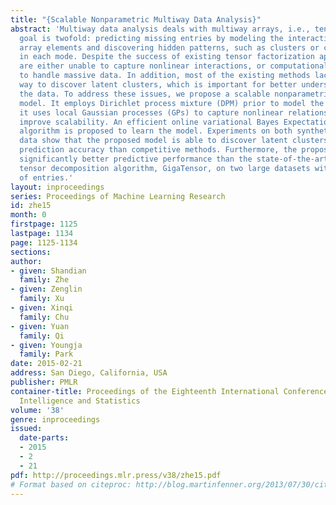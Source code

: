```yaml
---
title: "{Scalable Nonparametric Multiway Data Analysis}"
abstract: 'Multiway data analysis deals with multiway arrays, i.e., tensors, and the
  goal is twofold: predicting missing entries by modeling the interactions between
  array elements and discovering hidden patterns, such as clusters or communities
  in each mode. Despite the success of existing tensor factorization approaches, they
  are either unable to capture nonlinear interactions, or computationally expensive
  to handle massive data. In addition, most of the existing methods lack a principled
  way to discover latent clusters, which is important for better understanding of
  the data. To address these issues, we propose a scalable nonparametric tensor decomposition
  model. It employs Dirichlet process mixture (DPM) prior to model the latent clusters;
  it uses local Gaussian processes (GPs) to capture nonlinear relationships and to
  improve scalability. An efficient online variational Bayes Expectation-Maximization
  algorithm is proposed to learn the model. Experiments on both synthetic and real-world
  data show that the proposed model is able to discover latent clusters with higher
  prediction accuracy than competitive methods. Furthermore, the proposed model obtains
  significantly better predictive performance than the state-of-the-art large scale
  tensor decomposition algorithm, GigaTensor, on two large datasets with billions
  of entries.'
layout: inproceedings
series: Proceedings of Machine Learning Research
id: zhe15
month: 0
firstpage: 1125
lastpage: 1134
page: 1125-1134
sections: 
author:
- given: Shandian
  family: Zhe
- given: Zenglin
  family: Xu
- given: Xinqi
  family: Chu
- given: Yuan
  family: Qi
- given: Youngja
  family: Park
date: 2015-02-21
address: San Diego, California, USA
publisher: PMLR
container-title: Proceedings of the Eighteenth International Conference on Artificial
  Intelligence and Statistics
volume: '38'
genre: inproceedings
issued:
  date-parts:
  - 2015
  - 2
  - 21
pdf: http://proceedings.mlr.press/v38/zhe15.pdf
# Format based on citeproc: http://blog.martinfenner.org/2013/07/30/citeproc-yaml-for-bibliographies/
---
```

